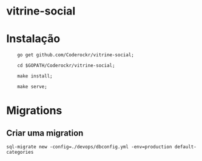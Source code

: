 # vitrine-social

# Instalação

```
    go get github.com/Coderockr/vitrine-social;

    cd $GOPATH/Coderockr/vitrine-social;

    make install;

    make serve;
```

# Migrations

## Criar uma migration

    sql-migrate new -config=./devops/dbconfig.yml -env=production default-categories
